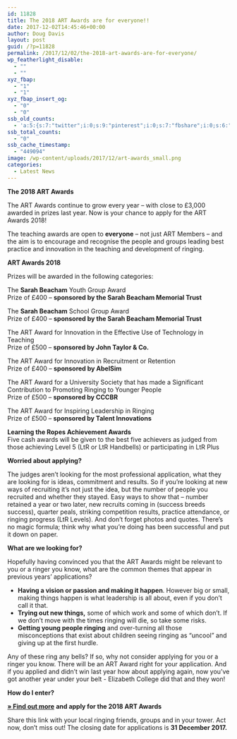 ```yaml
---
id: 11828
title: The 2018 ART Awards are for everyone!!
date: 2017-12-02T14:45:46+00:00
author: Doug Davis
layout: post
guid: /?p=11828
permalink: /2017/12/02/the-2018-art-awards-are-for-everyone/
wp_featherlight_disable:
  - ""
  - ""
xyz_fbap:
  - "1"
  - "1"
xyz_fbap_insert_og:
  - "0"
  - "0"
ssb_old_counts:
  - 'a:5:{s:7:"twitter";i:0;s:9:"pinterest";i:0;s:7:"fbshare";i:0;s:6:"reddit";i:0;s:6:"tumblr";N;}'
ssb_total_counts:
  - "0"
ssb_cache_timestamp:
  - "449094"
image: /wp-content/uploads/2017/12/art-awards_small.png
categories:
  - Latest News
---
```

**The 2018 ART Awards**

The ART Awards continue to grow every year – with close to £3,000 awarded in prizes last year. Now is your chance to apply for the ART Awards 2018!

The teaching awards are open to **everyone** – not just ART Members – and the aim is to encourage and recognise the people and groups leading best practice and innovation in the teaching and development of ringing.

**ART Awards 2018**

Prizes will be awarded in the following categories:

The **Sarah Beacham** Youth Group Award  
Prize of £400 – **sponsored by the Sarah Beacham Memorial Trust**

The **Sarah Beacham** School Group Award  
Prize of £400 – **sponsored by the Sarah Beacham Memorial Trust**

The ART Award for Innovation in the Effective Use of Technology in Teaching  
Prize of £500 – **sponsored by John Taylor & Co.** 

The ART Award for Innovation in Recruitment or Retention  
Prize of £400 – **sponsored by AbelSim**

The ART Award for a University Society that has made a Significant Contribution to Promoting Ringing to Younger People  
Prize of £500 – **sponsored by CCCBR** 

The ART Award for Inspiring Leadership in Ringing  
Prize of £500 – **sponsored by Talent Innovations** 

**Learning the Ropes Achievement Awards**  
Five cash awards will be given to the best five achievers as judged from those achieving Level 5 (LtR or LtR Handbells) or participating in LtR Plus

**Worried about applying?** 

The judges aren’t looking for the most professional application, what they are looking for is ideas, commitment and results. So if you’re looking at new ways of recruiting it’s not just the idea, but the number of people you recruited and whether they stayed. Easy ways to show that – number retained a year or two later, new recruits coming in (success breeds success), quarter peals, striking competition results, practice attendance, or ringing progress (LtR Levels). And don’t forget photos and quotes. There’s no magic formula; think why what you’re doing has been successful and put it down on paper.

**What are we looking for?**

Hopefully having convinced you that the ART Awards might be relevant to you or a ringer you know, what are the common themes that appear in previous years’ applications?

  * **Having a vision or passion and making it happen**. However big or small, making things happen is what leadership is all about, even if you don’t call it that.
  * **Trying out new things,** some of which work and some of which don’t. If we don’t move with the times ringing will die, so take some risks.
  * **Getting young people ringing** and over-turning all those misconceptions that exist about children seeing ringing as “uncool” and giving up at the first hurdle.

Any of these ring any bells? If so, why not consider applying for you or a ringer you know. There will be an ART Award right for your application. And if you applied and didn’t win last year how about applying again, now you’ve got another year under your belt - Elizabeth College did that and they won!

**How do I enter?**

[**» Find out more**](https://protect-eu.mimecast.com/s/AxXiBoakmhv) **and apply for the 2018 ART Awards** 

Share this link with your local ringing friends, groups and in your tower. Act now, don’t miss out! The closing date for applications is **31 December 2017.**
